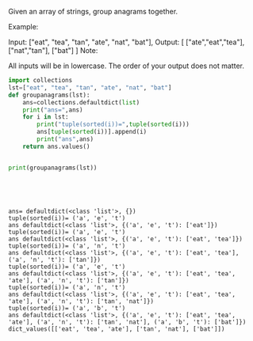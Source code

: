 
Given an array of strings, group anagrams together.

Example:

Input: ["eat", "tea", "tan", "ate", "nat", "bat"],
Output:
[
  ["ate","eat","tea"],
  ["nat","tan"],
  ["bat"]
]
Note:

All inputs will be in lowercase.
The order of your output does not matter.


```python
import collections
lst=["eat", "tea", "tan", "ate", "nat", "bat"]
def groupanagrams(lst):
    ans=collections.defaultdict(list)
    print("ans=",ans)
    for i in lst:
        print("tuple(sorted(i))=",tuple(sorted(i)))
        ans[tuple(sorted(i))].append(i)
        print("ans",ans)
    return ans.values()


print(groupanagrams(lst))  
        
        
        
        
```

    ans= defaultdict(<class 'list'>, {})
    tuple(sorted(i))= ('a', 'e', 't')
    ans defaultdict(<class 'list'>, {('a', 'e', 't'): ['eat']})
    tuple(sorted(i))= ('a', 'e', 't')
    ans defaultdict(<class 'list'>, {('a', 'e', 't'): ['eat', 'tea']})
    tuple(sorted(i))= ('a', 'n', 't')
    ans defaultdict(<class 'list'>, {('a', 'e', 't'): ['eat', 'tea'], ('a', 'n', 't'): ['tan']})
    tuple(sorted(i))= ('a', 'e', 't')
    ans defaultdict(<class 'list'>, {('a', 'e', 't'): ['eat', 'tea', 'ate'], ('a', 'n', 't'): ['tan']})
    tuple(sorted(i))= ('a', 'n', 't')
    ans defaultdict(<class 'list'>, {('a', 'e', 't'): ['eat', 'tea', 'ate'], ('a', 'n', 't'): ['tan', 'nat']})
    tuple(sorted(i))= ('a', 'b', 't')
    ans defaultdict(<class 'list'>, {('a', 'e', 't'): ['eat', 'tea', 'ate'], ('a', 'n', 't'): ['tan', 'nat'], ('a', 'b', 't'): ['bat']})
    dict_values([['eat', 'tea', 'ate'], ['tan', 'nat'], ['bat']])


